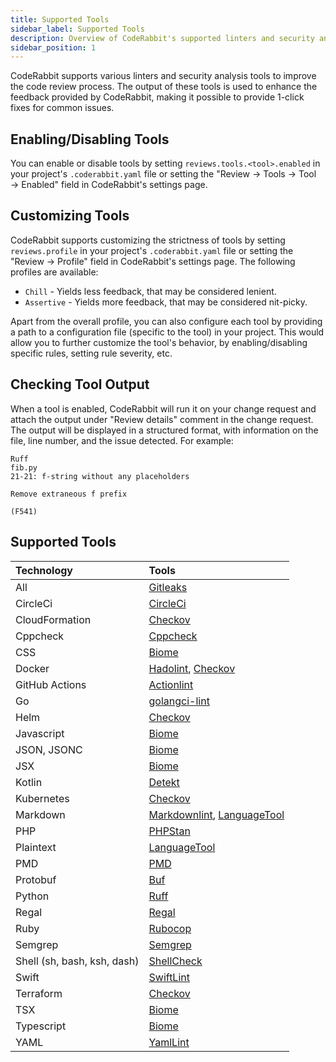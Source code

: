```yaml
---
title: Supported Tools
sidebar_label: Supported Tools
description: Overview of CodeRabbit's supported linters and security analysis tools.
sidebar_position: 1
---
```


CodeRabbit supports various linters and security analysis tools to improve the code review process. The output of these tools is used to enhance the feedback provided by CodeRabbit, making it possible to provide 1-click fixes for common issues.

## Enabling/Disabling Tools

You can enable or disable tools by setting `reviews.tools.<tool>.enabled` in your project's `.coderabbit.yaml` file or setting the "Review → Tools → Tool → Enabled" field in CodeRabbit's settings page.

## Customizing Tools

CodeRabbit supports customizing the strictness of tools by setting `reviews.profile` in your project's `.coderabbit.yaml` file or setting the "Review → Profile" field in CodeRabbit's settings page. The following profiles are available:

- `Chill` - Yields less feedback, that may be considered lenient.
- `Assertive` - Yields more feedback, that may be considered nit-picky.

Apart from the overall profile, you can also configure each tool by providing a path to a configuration file (specific to the tool) in your project. This would allow you to further customize the tool's behavior, by enabling/disabling specific rules, setting rule severity, etc.

## Checking Tool Output

When a tool is enabled, CodeRabbit will run it on your change request and attach the output under "Review details" comment in the change request. The output will be displayed in a structured format, with information on the file, line number, and the issue detected. For example:

```text
Ruff
fib.py
21-21: f-string without any placeholders

Remove extraneous f prefix

(F541)
```

## Supported Tools

| Technology                  | Tools                                                      |
| :-------------------------- | :--------------------------------------------------------- |
| All                         | [Gitleaks][Gitleaks]                                       |
| CircleCi                    | [CircleCi][CircleCi]                                         |
| CloudFormation              | [Checkov][Checkov]                                         |
| Cppcheck                    | [Cppcheck][Cppcheck]                                       |
| CSS                         | [Biome][Biome]                                             |
| Docker                      | [Hadolint][Hadolint], [Checkov][Checkov]                   |
| GitHub Actions              | [Actionlint][Actionlint]                                   |
| Go                          | [golangci-lint][golangci-lint]                             |
| Helm                        | [Checkov][Checkov]                                         |
| Javascript                  | [Biome][Biome]                                             |
| JSON, JSONC                 | [Biome][Biome]                                             |
| JSX                         | [Biome][Biome]                                             |
| Kotlin                      | [Detekt][Detekt]                                           |
| Kubernetes                  | [Checkov][Checkov]                                         |
| Markdown                    | [Markdownlint][Markdownlint], [LanguageTool][LanguageTool] |
| PHP                         | [PHPStan][PHPStan]                                         |
| Plaintext                   | [LanguageTool][LanguageTool]                               |
| PMD                         | [PMD][PMD]                               |
| Protobuf                    | [Buf][Buf]                                                 |
| Python                      | [Ruff][Ruff]                                               |
| Regal                       | [Regal][Regal]                                             |
| Ruby                        | [Rubocop][Rubocop]                                         |
| Semgrep                     | [Semgrep][Semgrep]                                         |
| Shell (sh, bash, ksh, dash) | [ShellCheck][ShellCheck]                                   |
| Swift                       | [SwiftLint][SwiftLint]                                     |
| Terraform                   | [Checkov][Checkov]                                         |
| TSX                         | [Biome][Biome]                                             |
| Typescript                  | [Biome][Biome]                                             |
| YAML                        | [YamlLint][YamlLint]                                       |

[ShellCheck]: ./shellcheck.md
[Ruff]: ./ruff.md
[Markdownlint]: ./markdownlint.md
[LanguageTool]: ./languagetool.md
[Biome]: ./biome.md
[Hadolint]: ./hadolint.md
[SwiftLint]: ./swiftlint.md
[PHPStan]: ./phpstan.md
[golangci-lint]: ./golangci-lint.md
[YamlLint]: ./yamllint.md
[Gitleaks]: ./gitleaks.md
[Checkov]: ./checkov.md
[Detekt]: ./detekt.md
[Rubocop]: ./rubocop.md
[Buf]: ./buf.md
[Actionlint]: ./actionlint.md
[Regal]: ./regal.md
[PMD]: ./pmd.md
[Cppcheck]: ./cppcheck.md
[CircleCi]: ./circleci.md
[Semgrep]: ./semgrep.md

